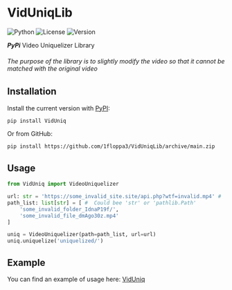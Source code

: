 # VidUniqLib

![Python](https://img.shields.io/badge/Language-Python3.10-yellow.svg?style=flat)
![License](https://img.shields.io/pypi/l/VidUniq?color=blueviolet)
![Version](https://img.shields.io/pypi/v/VidUniq?color=orange)

_**PyPi**_ Video Uniquelizer Library
###### The purpose of the library is to slightly modify the video so that it cannot be matched with the original video

## Installation
Install the current version with [PyPI](https://pypi.org/project/VidUniqLib/):
```bash
pip install VidUniq
```
Or from GitHub:
```bash
pip install https://github.com/1floppa3/VidUniqLib/archive/main.zip
```

## Usage
```python
from VidUniq import VideoUniquelizer

url: str = 'https://some_invalid_site.site/api.php?wtf=invalid.mp4' #  Could be list
path_list: list[str] = [ #  Could bee 'str' or 'pathlib.Path'
    'some_invalid_folder_IdnaP19f/',
    'some_invalid_file_dmAgo30z.mp4'
]

uniq = VideoUniquelizer(path=path_list, url=url)
uniq.uniquelize('uniquelized/')
```

## Example
You can find an example of usage here: [VidUniq](https://github.com/1floppa3/VidUniq)
